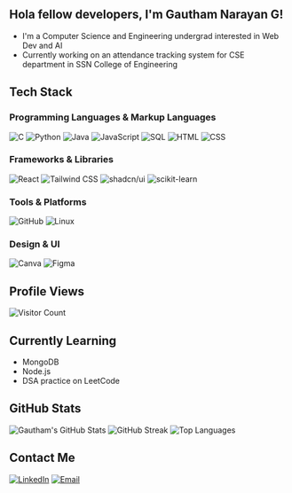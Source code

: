 ## Hola fellow developers, I'm Gautham Narayan G!

- I'm a Computer Science and Engineering undergrad interested in Web Dev and AI
- Currently working on an attendance tracking system for CSE department in SSN College of Engineering

## Tech Stack

### Programming Languages & Markup Languages
![C](https://img.shields.io/badge/-C-00599C?style=flat&logo=c&logoColor=white)
![Python](https://img.shields.io/badge/-Python-3776AB?style=flat&logo=python&logoColor=white)
![Java](https://img.shields.io/badge/-Java-007396?style=flat&logo=java&logoColor=white)
![JavaScript](https://img.shields.io/badge/-JavaScript-F7DF1E?style=flat&logo=javascript&logoColor=black)
![SQL](https://img.shields.io/badge/-SQL-4479A1?style=flat&logo=postgresql&logoColor=white)
![HTML](https://img.shields.io/badge/-HTML5-E34F26?style=flat&logo=html5&logoColor=white)
![CSS](https://img.shields.io/badge/-CSS3-1572B6?style=flat&logo=css3&logoColor=white)

### Frameworks & Libraries
![React](https://img.shields.io/badge/-React-61DAFB?style=flat&logo=react&logoColor=black)
![Tailwind CSS](https://img.shields.io/badge/-TailwindCSS-38B2AC?style=flat&logo=tailwind-css&logoColor=white)
![shadcn/ui](https://img.shields.io/badge/-shadcn/ui-000000?style=flat&logo=radix-ui&logoColor=white)
![scikit-learn](https://img.shields.io/badge/-Scikit--Learn-F7931E?style=flat&logo=scikit-learn&logoColor=white)

### Tools & Platforms
![GitHub](https://img.shields.io/badge/-GitHub-181717?style=flat&logo=github&logoColor=white)
![Linux](https://img.shields.io/badge/-Linux-FCC624?style=flat&logo=linux&logoColor=black)

### Design & UI
![Canva](https://img.shields.io/badge/-Canva-00C4CC?style=flat&logo=canva&logoColor=white)
![Figma](https://img.shields.io/badge/-Figma-F24E1E?style=flat&logo=figma&logoColor=white)

## Profile Views
![Visitor Count](https://komarev.com/ghpvc/?username=gautham-gln&style=flat&color=blue)

## Currently Learning

- MongoDB
- Node.js
- DSA practice on LeetCode

## GitHub Stats

![Gautham's GitHub Stats](https://github-readme-stats.vercel.app/api?username=gautham-gln&show_icons=true&theme=radical)
![GitHub Streak](https://github-readme-streak-stats.herokuapp.com/?user=gautham-gln&theme=radical)
![Top Languages](https://github-readme-stats.vercel.app/api/top-langs/?username=gautham-gln&layout=compact&theme=radical)


## Contact Me
[![LinkedIn](https://img.shields.io/badge/-LinkedIn-blue?style=flat-square&logo=linkedin)](https://www.linkedin.com/in/gautham-narayan-g)
[![Email](https://img.shields.io/badge/-Email-red?style=flat-square&logo=gmail&logoColor=white)](mailto:gautham.gln1@gmail.com)


<!--
**gautham-gln/gautham-gln** is a ✨ _special_ ✨ repository because its `README.md` (this file) appears on your GitHub profile.

Here are some ideas to get you started:

- 🔭 I’m currently working on ...
- 🌱 I’m currently learning ...
- 👯 I’m looking to collaborate on ...
- 🤔 I’m looking for help with ...
- 💬 Ask me about ...
- 📫 How to reach me: ...
- 😄 Pronouns: ...
- ⚡ Fun fact: ...
-->
